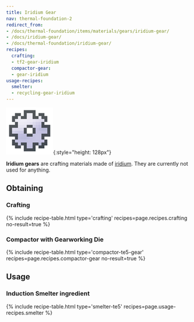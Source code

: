 ```yaml
---
title: Iridium Gear
nav: thermal-foundation-2
redirect_from:
- /docs/thermal-foundation/items/materials/gears/iridium-gear/
- /docs/iridium-gear/
- /docs/thermal-foundation/iridium-gear/
recipes:
  crafting:
  - tf2-gear-iridium
  compactor-gear:
  - gear-iridium
usage-recipes:
  smelter:
  - recycling-gear-iridium
---
```


![Iridium gear](/assets/images/thermal-foundation/gear-iridium.png){:style="height: 128px"}


**Iridium gears** are crafting materials made of
[iridium](/docs/thermal-foundation-2/iridium-ingot/). They are currently not used for anything.


Obtaining
---------

### Crafting
{% include recipe-table.html type='crafting' recipes=page.recipes.crafting no-result=true %}

### Compactor with Gearworking Die
{% include recipe-table.html type='compactor-te5-gear' recipes=page.recipes.compactor-gear no-result=true %}


Usage
-----

### Induction Smelter ingredient
{% include recipe-table.html type='smelter-te5' recipes=page.usage-recipes.smelter %}
